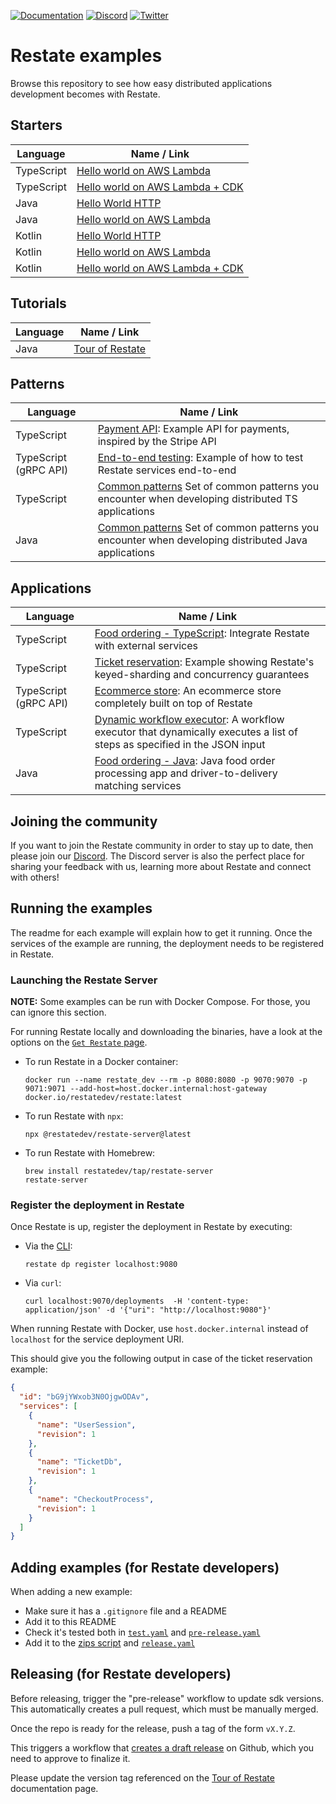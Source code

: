 [![Documentation](https://img.shields.io/badge/doc-reference-blue)](https://docs.restate.dev)
[![Discord](https://img.shields.io/discord/1128210118216007792?logo=discord)](https://discord.gg/skW3AZ6uGd)
[![Twitter](https://img.shields.io/twitter/follow/restatedev.svg?style=social&label=Follow)](https://twitter.com/intent/follow?screen_name=restatedev)

# Restate examples

Browse this repository to see how easy distributed applications development becomes with Restate.

## Starters
| Language  | Name / Link                                                     |
|-----------|-----------------------------------------------------------------|
| TypeScript| [Hello world on AWS Lambda](typescript/hello-world-lambda)       |
| TypeScript| [Hello world on AWS Lambda + CDK](typescript/hello-world-lambda-cdk) |
| Java      | [Hello World HTTP](java/hello-world-http)                       |
| Java      | [Hello world on AWS Lambda](java/hello-world-lambda)             |
| Kotlin    | [Hello World HTTP](kotlin/hello-world-http)                     |
| Kotlin    | [Hello world on AWS Lambda](kotlin/hello-world-lambda)           |
| Kotlin    | [Hello world on AWS Lambda + CDK](kotlin/hello-world-lambda-cdk) |

## Tutorials
| Language | Name / Link                             |
|----------|-----------------------------------------|
| Java     | [Tour of Restate](java/tour-of-restate) |

## Patterns

| Language   | Name / Link                                                                                                             |
|------------|-------------------------------------------------------------------------------------------------------------------------|
| TypeScript | [Payment API](typescript/payment-api): Example API for payments, inspired by the Stripe API                             |
| TypeScript (gRPC API) | [End-to-end testing](typescript/end-to-end-testing): Example of how to test Restate services end-to-end                 |
| TypeScript | [Common patterns](typescript/patterns) Set of common patterns you encounter when developing distributed TS applications |
| Java       | [Common patterns](java/patterns) Set of common patterns you encounter when developing distributed Java applications     |


## Applications

| Language              | Name / Link                                                                                                                                                     |
|-----------------------|-----------------------------------------------------------------------------------------------------------------------------------------------------------------|
| TypeScript            | [Food ordering - TypeScript](typescript/food-ordering): Integrate Restate with external services                                                                |
| TypeScript            | [Ticket reservation](typescript/ticket-reservation): Example showing Restate's keyed-sharding and concurrency guarantees                                        |
| TypeScript (gRPC API) | [Ecommerce store](typescript/ecommerce-store): An ecommerce store completely built on top of Restate                                                 |
| TypeScript            | [Dynamic workflow executor](typescript/dynamic-workflow-executor): A workflow executor that dynamically executes a list of steps as specified in the JSON input |
| Java                  | [Food ordering - Java](java/food-ordering): Java food order processing app and driver-to-delivery matching services                                             |


## Joining the community

If you want to join the Restate community in order to stay up to date, then please join our [Discord](https://discord.gg/skW3AZ6uGd).
The Discord server is also the perfect place for sharing your feedback with us, learning more about Restate and connect with others!

## Running the examples

The readme for each example will explain how to get it running. Once the services of the example are running, the deployment needs to be registered in Restate.

### Launching the Restate Server

**NOTE:** Some examples can be run with Docker Compose. For those, you can ignore this section.

For running Restate locally and downloading the binaries, have a look at the options on the [`Get Restate` page](https://restate.dev/get-restate/).

- To run Restate in a Docker container:
    ```shell
    docker run --name restate_dev --rm -p 8080:8080 -p 9070:9070 -p 9071:9071 --add-host=host.docker.internal:host-gateway docker.io/restatedev/restate:latest
    ```
- To run Restate with `npx`:
    ```shell
    npx @restatedev/restate-server@latest
    ```
- To run Restate with Homebrew:
    ```
    brew install restatedev/tap/restate-server
    restate-server 
    ```

### Register the deployment in Restate

Once Restate is up, register the deployment in Restate by executing:

- Via the [CLI](https://docs.restate.dev/restate/cli):
    ```shell
    restate dp register localhost:9080
    ```
- Via `curl`:
    ```shell
    curl localhost:9070/deployments  -H 'content-type: application/json' -d '{"uri": "http://localhost:9080"}'
    ```
  
When running Restate with Docker, use `host.docker.internal` instead of `localhost` for the service deployment URI.

This should give you the following output in case of the ticket reservation example:
```json
{
  "id": "bG9jYWxob3N0OjgwODAv",
  "services": [
    {
      "name": "UserSession",
      "revision": 1
    },
    {
      "name": "TicketDb",
      "revision": 1
    },
    {
      "name": "CheckoutProcess",
      "revision": 1
    }
  ]
}
```

## Adding examples (for Restate developers)

When adding a new example:

* Make sure it has a `.gitignore` file and a README
* Add it to this README
* Check it's tested both in [`test.yaml`](./.github/workflows/test.yml) and [`pre-release.yaml`](./.github/workflows/pre-release.yml)
* Add it to the [zips script](./scripts/prepare_release_zip.sh) and [`release.yaml`](./.github/workflows/release.yml)

## Releasing (for Restate developers)

Before releasing, trigger the "pre-release" workflow to update sdk versions. This automatically creates a pull request, which must be manually merged.

Once the repo is ready for the release, push a tag of the form `vX.Y.Z`.

This triggers a workflow that [creates a draft release](https://github.com/restatedev/examples/releases) on Github, which you need to approve to finalize it.

Please update the version tag referenced on the [Tour of Restate](https://github.com/restatedev/documentation/blob/main/docs/tour.mdx) documentation page.
